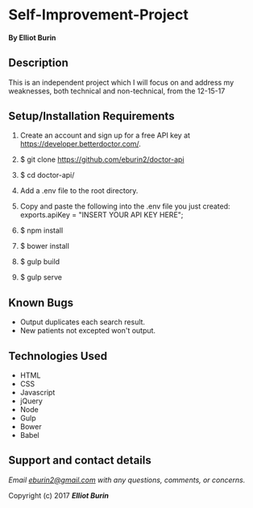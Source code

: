 # Self-Improvement-Project


#### By **Elliot Burin**

## Description

This is an independent project which I will focus on and address my weaknesses, both technical and non-technical,  from the 12-15-17



## Setup/Installation Requirements

1. Create an account and sign up for a free API key at https://developer.betterdoctor.com/.

2. $ git clone https://github.com/eburin2/doctor-api

3. $ cd doctor-api/

4. Add a .env file to the root   directory.

5. Copy and paste the following into the .env file you just created: exports.apiKey = "INSERT YOUR API KEY HERE";

7. $ npm install

8. $ bower install

9. $ gulp build

10. $ gulp serve


## Known Bugs
* Output duplicates each search result.  
* New patients not excepted won't output.

## Technologies Used
* HTML
* CSS
* Javascript
* jQuery
* Node
* Gulp
* Bower
* Babel



## Support and contact details

_Email eburin2@gmail.com with any questions, comments, or concerns._



Copyright (c) 2017 **_Elliot Burin_**
